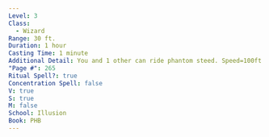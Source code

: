 ```yaml
---
Level: 3
Class:
  - Wizard
Range: 30 ft.
Duration: 1 hour
Casting Time: 1 minute
Additional Detail: You and 1 other can ride phantom steed. Speed=100ft or 10mph (13 fast).
"Page #": 265
Ritual Spell?: true
Concentration Spell: false
V: true
S: true
M: false
School: Illusion
Book: PHB
---
```

